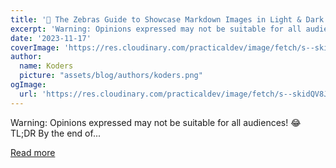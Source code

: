 ```yaml
---
title: '🦓 The Zebras Guide to Showcase Markdown Images in Light & Dark 🚀'
excerpt: 'Warning: Opinions expressed may not be suitable for all audiences! 😂           TL;DR   By the end of...'
date: '2023-11-17'
coverImage: 'https://res.cloudinary.com/practicaldev/image/fetch/s--skidQV8J--/c_imagga_scale,f_auto,fl_progressive,h_420,q_66,w_1000/https://dev-to-uploads.s3.amazonaws.com/uploads/articles/z9wksl38m8l95bgwy8uu.gif'
author:
  name: Koders
  picture: "assets/blog/authors/koders.png"
ogImage:
  url: 'https://res.cloudinary.com/practicaldev/image/fetch/s--skidQV8J--/c_imagga_scale,f_auto,fl_progressive,h_420,q_66,w_1000/https://dev-to-uploads.s3.amazonaws.com/uploads/articles/z9wksl38m8l95bgwy8uu.gif'
---
```


Warning: Opinions expressed may not be suitable for all audiences! 😂           TL;DR   By the end of...

[Read more](https://dev.to/nathan_tarbert/the-zebras-guide-to-showcase-your-images-in-light-dark-17f5)
